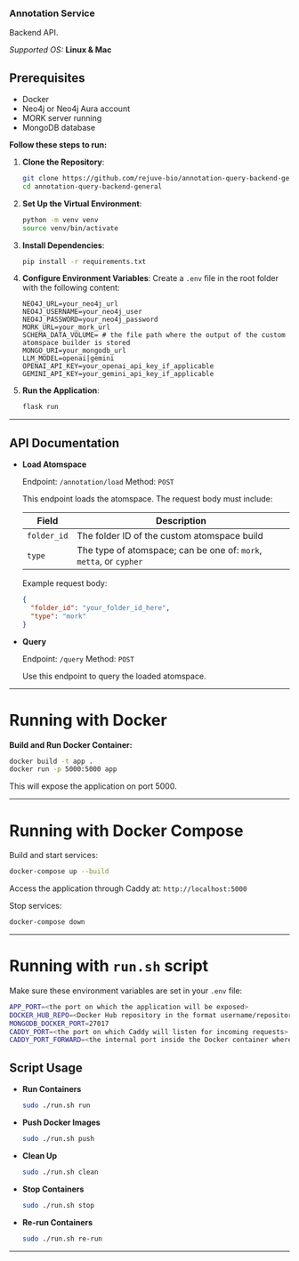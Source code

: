### Annotation Service

Backend API.

_Supported OS:_ **Linux & Mac**

## Prerequisites

- Docker  
- Neo4j or Neo4j Aura account
- MORK server running
- MongoDB database  

**Follow these steps to run:**

1. **Clone the Repository**:

   ```sh
   git clone https://github.com/rejuve-bio/annotation-query-backend-general.git
   cd annotation-query-backend-general


2. **Set Up the Virtual Environment**:

   ```sh
   python -m venv venv
   source venv/bin/activate
   ```

3. **Install Dependencies**:

   ```sh
   pip install -r requirements.txt
   ```

4. **Configure Environment Variables**:
   Create a `.env` file in the root folder with the following content:

   ```plaintext
   NEO4J_URL=your_neo4j_url
   NEO4J_USERNAME=your_neo4j_user
   NEO4J_PASSWORD=your_neo4j_password
   MORK_URL=your_mork_url
   SCHEMA_DATA_VOLUME= # the file path where the output of the custom atomspace builder is stored
   MONGO_URI=your_mongodb_url
   LLM_MODEL=openai|gemini
   OPENAI_API_KEY=your_openai_api_key_if_applicable
   GEMINI_API_KEY=your_gemini_api_key_if_applicable
   ```

7. **Run the Application**:

   ```sh
   flask run
   ```

---

## API Documentation

* **Load Atomspace**

  Endpoint: `/annotation/load`
  Method: `POST`

  This endpoint loads the atomspace. The request body must include:

  | Field       | Description                                                        |
  | ----------- | ------------------------------------------------------------------ |
  | `folder_id` | The folder ID of the custom atomspace build                        |
  | `type`      | The type of atomspace; can be one of: `mork`, `metta`, or `cypher` |

  Example request body:

  ```json
  {
    "folder_id": "your_folder_id_here",
    "type": "mork"
  }
  ```

* **Query**

  Endpoint: `/query`
  Method: `POST`

  Use this endpoint to query the loaded atomspace.

---

# Running with Docker

**Build and Run Docker Container:**

```sh
docker build -t app .
docker run -p 5000:5000 app
```

This will expose the application on port 5000.

---

# Running with Docker Compose

Build and start services:

```bash
docker-compose up --build
```

Access the application through Caddy at:
`http://localhost:5000`

Stop services:

```bash
docker-compose down
```

---

# Running with `run.sh` script

Make sure these environment variables are set in your `.env` file:

```bash
APP_PORT=<the port on which the application will be exposed>
DOCKER_HUB_REPO=<Docker Hub repository in the format username/repository>
MONGODB_DOCKER_PORT=27017
CADDY_PORT=<the port on which Caddy will listen for incoming requests>
CADDY_PORT_FORWARD=<the internal port inside the Docker container where Caddy forwards requests>
```

## Script Usage

* **Run Containers**

  ```bash
  sudo ./run.sh run
  ```

* **Push Docker Images**

  ```bash
  sudo ./run.sh push
  ```

* **Clean Up**

  ```bash
  sudo ./run.sh clean
  ```

* **Stop Containers**

  ```bash
  sudo ./run.sh stop
  ```

* **Re-run Containers**

  ```bash
  sudo ./run.sh re-run
  ```

---

